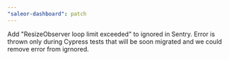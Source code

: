 ```yaml
---
"saleor-dashboard": patch
---
```


Add "ResizeObserver loop limit exceeded" to ignored in Sentry. Error is thrown only during Cypress tests that will be soon migrated and we could remove error from igrnored.
